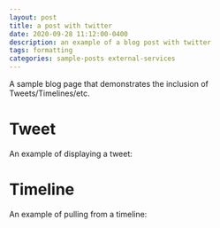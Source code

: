 ```yaml
---
layout: post
title: a post with twitter
date: 2020-09-28 11:12:00-0400
description: an example of a blog post with twitter
tags: formatting
categories: sample-posts external-services
---
```

A sample blog page that demonstrates the inclusion of Tweets/Timelines/etc.

# Tweet
An example of displaying a tweet:

<!-- {% twitter https://twitter.com/rubygems/status/518821243320287232 %} -->


# Timeline
An example of pulling from a timeline:
<!--{% twitter https://twitter.com/jekyllrb maxwidth=500 limit=3 %} <!--

# Additional Details
For more details on using the plugin visit: [jekyll-twitter-plugin](https://github.com/rob-murray/jekyll-twitter-plugin)
